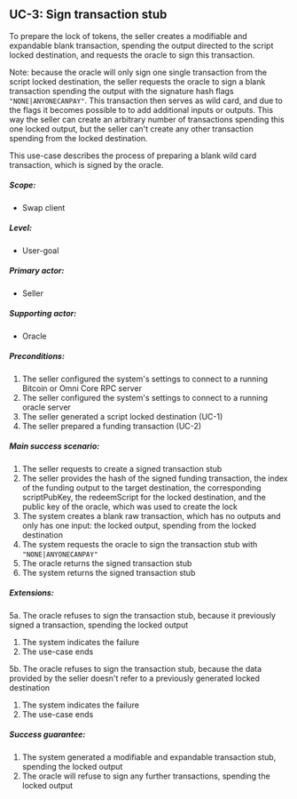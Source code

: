 UC-3: Sign transaction stub
---------------------------

  To prepare the lock of tokens, the seller creates a modifiable and
  expandable blank transaction, spending the output directed to the
  script locked destination, and requests the oracle to sign this
  transaction.

  Note: because the oracle will only sign one single transaction from
  the script locked destination, the seller requests the oracle to sign
  a blank transaction spending the output with the signature hash flags
  `"NONE|ANYONECANPAY"`. This transaction then serves as wild card, and
  due to the flags it becomes possible to to add additional inputs or
  outputs. This way the seller can create an arbitrary number of
  transactions spending this one locked output, but the seller can't
  create any other transaction spending from the locked destination.

  This use-case describes the process of preparing a blank wild card
  transaction, which is signed by the oracle.

##### Scope:

- Swap client

##### Level:

- User-goal

##### Primary actor:

- Seller

##### Supporting actor:

- Oracle

##### Preconditions:

  1. The seller configured the system's settings to connect to a running Bitcoin or Omni Core RPC server
  2. The seller configured the system's settings to connect to a running oracle server
  3. The seller generated a script locked destination (UC-1)
  4. The seller prepared a funding transaction (UC-2)

##### Main success scenario:

  1. The seller requests to create a signed transaction stub
  2. The seller provides the hash of the signed funding transaction, the index of the funding output to the target destination, the corresponding scriptPubKey, the redeemScript for the locked destination, and the public key of the oracle, which was used to create the lock
  3. The system creates a blank raw transaction, which has no outputs and only has one input: the locked output, spending from the locked destination
  4. The system requests the oracle to sign the transaction stub with `"NONE|ANYONECANPAY"`
  5. The oracle returns the signed transaction stub
  6. The system returns the signed transaction stub

##### Extensions:

5a. The oracle refuses to sign the transaction stub, because it previously signed a transaction, spending the locked output

  1. The system indicates the failure
  2. The use-case ends

5b. The oracle refuses to sign the transaction stub, because the data provided by the seller doesn't refer to a previously generated locked destination

  1. The system indicates the failure
  2. The use-case ends

##### Success guarantee:

  1. The system generated a modifiable and expandable transaction stub, spending the locked output
  2. The oracle will refuse to sign any further transactions, spending the locked output

